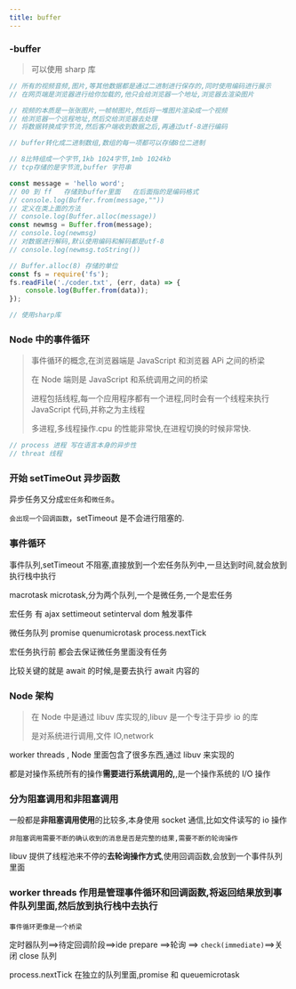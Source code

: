 ```yaml
---
title: buffer
---
```


### -buffer

> 可以使用 sharp 库

```js
// 所有的视频音频,图片,等其他数据都是通过二进制进行保存的,同时使用编码进行展示
// 在网页端是浏览器进行给你加载的,他只会给浏览器一个地址,浏览器去渲染图片

// 视频的本质是一张张图片,一帧帧图片,然后将一堆图片渲染成一个视频
// 给浏览器一个远程地址,然后交给浏览器去处理
// 将数据转换成字节流,然后客户端收到数据之后,再通过utf-8进行编码

// buffer转化成二进制数组,数组的每一项都可以存储8位二进制

// 8比特组成一个字节,1kb 1024字节,1mb 1024kb
// tcp存储的是字节流,buffer 字符串

const message = 'hello word';
// 00 到 ff   存储到buffer里面   在后面指的是编码格式
// console.log(Buffer.from(message,""))
// 定义在类上面的方法
// console.log(Buffer.alloc(message))
const newmsg = Buffer.from(message);
// console.log(newmsg)
// 对数据进行解码,默认使用编码和解码都是utf-8
// console.log(newmsg.toString())

// Buffer.alloc(8) 存储的单位
const fs = require('fs');
fs.readFile('./coder.txt', (err, data) => {
	console.log(Buffer.from(data));
});

// 使用sharp库
```

### Node 中的事件循环

> 事件循环的概念,在浏览器端是 JavaScript 和浏览器 APi 之间的桥梁
>
> 在 Node 端则是 JavaScript 和系统调用之间的桥梁
>
> 进程包括线程,每一个应用程序都有一个进程,同时会有一个线程来执行 JavaScript 代码,并称之为主线程
>
> 多进程,多线程操作.cpu 的性能非常快,在进程切换的时候非常快.

```js
// process 进程 写在语言本身的异步性
// threat 线程
```

### 开始 setTimeOut 异步函数

异步任务又分成`宏任务`和`微任务`。

`会出现一个回调函数`，setTimeout 是不会进行阻塞的.

### 事件循环

事件队列,setTimeout 不阻塞,直接放到一个宏任务队列中,一旦达到时间,就会放到执行栈中执行

macrotask microtask,分为两个队列,一个是微任务,一个是宏任务

宏任务 有 ajax settimeout setinterval dom 触发事件

微任务队列 promise quenumicrotask process.nextTick

宏任务执行前 都会去保证微任务里面没有任务

比较关键的就是 await 的时候,是要去执行 await 内容的

### Node 架构

> 在 Node 中是通过 libuv 库实现的,libuv 是一个专注于异步 io 的库
>
> 是对系统进行调用,文件 IO,network

worker threads , Node 里面包含了很多东西,通过 libuv 来实现的

都是对操作系统所有的操作**需要进行系统调用的,**,是一个操作系统的 I/O 操作

### 分为阻塞调用和非阻塞调用

一般都是**非阻塞调用使用**的比较多,本身使用 socket 通信,比如文件读写的 io 操作

`非阻塞调用需要不断的确认收到的消息是否是完整的结果,需要不断的轮询操作`

libuv 提供了线程池来不停的**去轮询操作方式**,使用回调函数,会放到一个事件队列里面

### worker threads 作用是管理事件循环和回调函数,将返回结果放到事件队列里面,然后放到执行栈中去执行

`事件循环更像是一个桥梁`

定时器队列==>待定回调阶段==>ide prepare ==>轮询 ==> `check(immediate)`==>关闭 close 队列

process.nextTick 在独立的队列里面,promise 和 queuemicrotask
